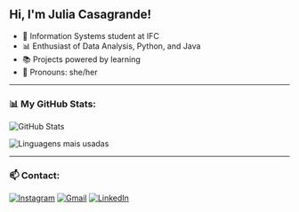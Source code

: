 ## Hi, I'm Julia Casagrande!

- 🚀 Information Systems student at IFC  
- 📊 Enthusiast of Data Analysis, Python, and Java  
- 📚 Projects powered by learning  
- 💬 Pronouns: she/her

---

### 📊 My GitHub Stats:
![GitHub Stats](https://github-readme-stats.vercel.app/api?username=casaju&show_icons=true&theme=tokyonight)

![Linguagens mais usadas](https://github-readme-stats.vercel.app/api/top-langs/?username=casaju&layout=compact&theme=tokyonight)

---

### 📫 Contact:

[![Instagram](https://img.shields.io/badge/Instagram-E4405F?style=for-the-badge&logo=instagram&logoColor=white)](https://www.instagram.com/julicasaa/)
[![Gmail](https://img.shields.io/badge/Gmail-D14836?style=for-the-badge&logo=gmail&logoColor=white)](juliacambrosini@gmail.com)
[![LinkedIn](https://img.shields.io/badge/LinkedIn-0077B5?style=for-the-badge&logo=linkedin&logoColor=white)](https://www.linkedin.com/in/juliacasagrandeambrosini/)

<!--
**casaju/casaju** is a ✨ _special_ ✨ repository because its `README.md` (this file) appears on your GitHub profile.

Here are some ideas to get you started:

- 🔭 I’m currently working on ...
- 🌱 I’m currently learning ...
- 👯 I’m looking to collaborate on ...
- 🤔 I’m looking for help with ...
- 💬 Ask me about ...
- 📫 How to reach me: ...
- 😄 Pronouns: ...
- ⚡ Fun fact: ...
-->
